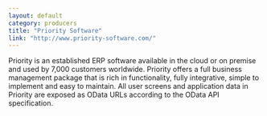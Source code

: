 ```yaml
---
layout: default
category: producers
title: "Priority Software"
link: "http://www.priority-software.com/"
---
```

Priority is an established ERP software available in the cloud or on premise and used by 7,000 customers worldwide. Priority offers a full business management package that is rich in functionality, fully integrative, simple to implement and easy to maintain. All user screens and application data in Priority are exposed as OData URLs according to the OData API specification.
